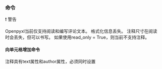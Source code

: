 ### 命令

:exclamation: 警告

Openpyxl当前仅支持阅读和编写评论文本。 格式化信息丢失。 注释尺寸在阅读时会丢失，但可以书写。 如果使用read_only = True，则当前不支持注释。


#### 向单元格增加命令

注释具有text属性和author属性，必须同时设置


